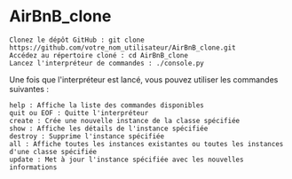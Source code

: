 # AirBnB_clone
    Clonez le dépôt GitHub : git clone https://github.com/votre_nom_utilisateur/AirBnB_clone.git
    Accédez au répertoire cloné : cd AirBnB_clone
    Lancez l'interpréteur de commandes : ./console.py

Une fois que l'interpréteur est lancé, vous pouvez utiliser les commandes suivantes :

    help : Affiche la liste des commandes disponibles
    quit ou EOF : Quitte l'interpréteur
    create : Crée une nouvelle instance de la classe spécifiée
    show : Affiche les détails de l'instance spécifiée
    destroy : Supprime l'instance spécifiée
    all : Affiche toutes les instances existantes ou toutes les instances d'une classe spécifiée
    update : Met à jour l'instance spécifiée avec les nouvelles informations
